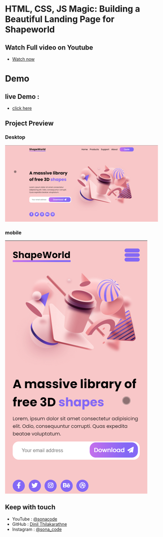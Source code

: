 # HTML, CSS, JS Magic: Building a Beautiful Landing Page for Shapeworld

## Watch Full video on Youtube 
- [Watch now](https://www.youtube.com/watch?v=YbodZulSYis)

# Demo 
## live Demo :
- [click here](https://dinil-thilakarathne.github.io/Responsive-landingpage-ShapeWorld/)

## Project Preview

### Desktop
![](/project-ss/desktop.png)

### mobile
![](/project-ss/mobile.png)


## Keep with touch

- YouTube : [@sonacode]("https://www.youtube.com/@sonacode/videos")
- GitHub : [Dinil Thilakarathne]("https://github.com/Dinil-Thilakarathne/")
- Instagram : [@sona_code]("https://www.instagram.com/sona_code/")